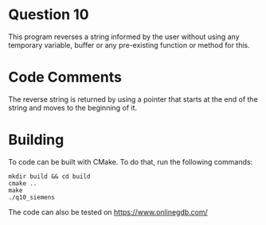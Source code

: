 # Question 10

This program reverses a string informed by the user without using any temporary variable, buffer or any pre-existing function or method for this.

# Code Comments

The reverse string is returned by using a pointer that starts at the end of the string and moves to the beginning of it.

# Building

To code can be built with CMake. To do that, run the following commands:

```
mkdir build && cd build
cmake ..
make
./q10_siemens
```

The code can also be tested on https://www.onlinegdb.com/
